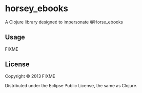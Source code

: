 # horsey_ebooks

A Clojure library designed to impersonate @Horse_ebooks

## Usage

FIXME

## License

Copyright © 2013 FIXME

Distributed under the Eclipse Public License, the same as Clojure.
